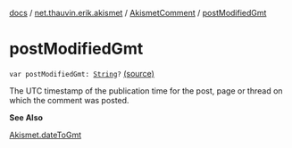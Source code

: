 [docs](../../index.md) / [net.thauvin.erik.akismet](../index.md) / [AkismetComment](index.md) / [postModifiedGmt](./post-modified-gmt.md)

# postModifiedGmt

`var postModifiedGmt: `[`String`](https://kotlinlang.org/api/latest/jvm/stdlib/kotlin/-string/index.html)`?` [(source)](https://github.com/ethauvin/akismet-kotlin/tree/master/src/main/kotlin/net/thauvin/erik/akismet/AkismetComment.kt#L172)

The UTC timestamp of the publication time for the post, page or thread on which the comment was posted.

**See Also**

[Akismet.dateToGmt](../-akismet/date-to-gmt.md)

